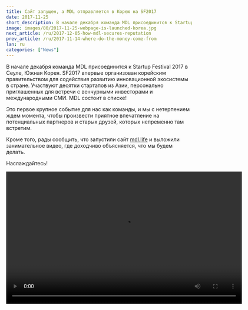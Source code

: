 ```yaml
---
title: Сайт запущен, а MDL отправляется в Корею на SF2017
date: 2017-11-25
short_description: В начале декабря команда MDL присоединится к Startup Festival 2017 в Сеуле
image: images/80/2017-11-25-webpage-is-launched-korea.jpg
next_article: /ru/2017-12-05-how-mdl-secures-reputation
prev_article: /ru/2017-11-14-where-do-the-money-come-from
lan: ru
categories: ["News"]
---
```


В начале декабря команда MDL присоединится к Startup Festival 2017 в Сеуле, Южная Корея. SF2017 впервые организован корейским правительством для содействия развитию инновационной экосистемы в стране. Участвуют десятки стартапов из Азии, персонально приглашенных для встречи с венчурными инвесторами и международными СМИ. MDL состоит в списке!

Это первое крупное событие для нас как команды, и мы с нетерпением ждем момента, чтобы произвести приятное впечатление на потенциальных партнеров и старых друзей, которых непременно там встретим.

Кроме того, рады сообщить, что запустили сайт [mdl.life](http://mdl.life) и выложили занимательное видео, где доходчиво объясняется, что мы будем делать.

Наслаждайтесь!


<video width="640" height="360" controls>
  <source src="https://gateway.ipfs.io/ipfs/QmVBECcf1tMtmu4mSXivXJj3NQr9kWjvQrWYpWikEB3ReB/MDL%20Intro%20Video.mp4" type="video/mp4">
Your browser does not support the video tag.
</video>
